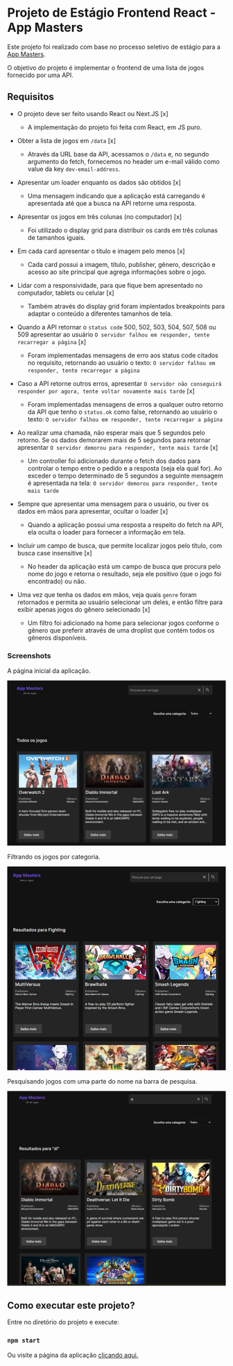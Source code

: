 # Projeto de Estágio Frontend React - App Masters

Este projeto foi realizado com base no processo seletivo de estágio para a [App Masters](https://www.appmasters.io/).

O objetivo do projeto é implementar o frontend de uma lista de jogos fornecido por uma API.


## Requisitos

- O projeto deve ser feito usando React ou Next.JS [x]
  * A implementação do projeto foi feita com React, em JS puro.

- Obter a lista de jogos em `/data` [x]
  * Através da URL base da API, acessamos o `/data` e, no segundo argumento do fetch, fornecemos no header um e-mail válido como value da key `dev-email-address`.

- Apresentar um loader enquanto os dados são obtidos [x]
  * Uma mensagem indicando que a aplicação está carregando é apresentada até que a busca na API retorne uma resposta.

- Apresentar os jogos em três colunas (no computador) [x]
  * Foi utilizado o display grid para distribuir os cards em três colunas de tamanhos iguais.

- Em cada card apresentar o título e imagem pelo menos [x]
  * Cada card possui a imagem, título, publisher, gênero, descrição e acesso ao site principal que agrega informações sobre o jogo. 

- Lidar com a responsividade, para que fique bem apresentado no computador, tablets ou celular [x]
  * Também através do display grid foram implentados breakpoints para adaptar o conteúdo a diferentes tamanhos de tela.

- Quando a API retornar o `status code` 500, 502, 503, 504, 507, 508 ou 509 apresentar ao usuário `O servidor falhou em responder, tente recarregar a página` [x]
  * Foram implementadas mensagens de erro aos status code citados no requisito, retornando ao usuário o texto:
   `O servidor falhou em responder, tente recarregar a página`

- Caso a API retorne outros erros, apresentar `O servidor não conseguirá responder por agora, tente voltar novamente mais tarde` [x]
  * Foram implementadas mensagens de erros a qualquer outro retorno da API que tenho o `status.ok` como false, retornando ao usuário o texto:
   `O servidor falhou em responder, tente recarregar a página`

- Ao realizar uma chamada, não esperar mais que 5 segundos pelo retorno. Se os dados demorarem mais de 5 segundos para retornar apresentar `O servidor demorou para responder, tente mais tarde` [x]
  * Um controller foi adicionado durante o fetch dos dados para controlar o tempo entre o pedido e a resposta (seja ela qual for). Ao exceder o tempo determinado de 5 segundos a seguinte mensagem é apresentada na tela:
  `O servidor demorou para responder, tente mais tarde`

- Sempre que apresentar uma mensagem para o usuário, ou tiver os dados em mãos para apresentar, ocultar o loader [x]
  * Quando a aplicação possui uma resposta a respeito do fetch na API, ela oculta o loader para fornecer a informação em tela.

- Incluir um campo de busca, que permite localizar jogos pelo título, com busca case insensitive [x]
  * No header da aplicação está um campo de busca que procura pelo nome do jogo e retorna o resultado, seja ele positivo (que o jogo foi encontrado) ou não.

- Uma vez que tenha os dados em mãos, veja quais `genre` foram retornados e permita ao usuário selecionar um deles, e então filtre para exibir apenas jogos do gênero selecionado [x]
  * Um filtro foi adicionado na home para selecionar jogos conforme o gênero que preferir através de uma droplist que contém todos os gêneros disponíveis.



### Screenshots

A página inicial da aplicação.

![Página inicial da aplicação.](/screenshots/screenshot-one.JPG)



Filtrando os jogos por categoria.

![Filtrando os jogos por categoria.](/screenshots/screenshot-two.JPG)



Pesquisando jogos com uma parte do nome na barra de pesquisa. 

![Pesquisando jogos com uma parte do nome na barra de pesquisa.](/screenshots/screenshot-three.JPG)



## Como executar este projeto?

Entre no diretório do projeto e execute:

### `npm start`

Ou visite a página da aplicação [clicando aqui.](https://list-games.vercel.app/)

